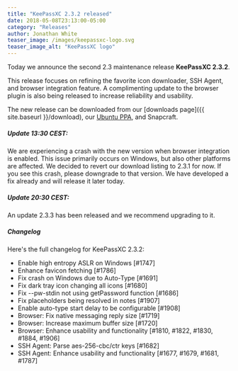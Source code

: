 ```yaml
---
title: "KeePassXC 2.3.2 released"
date: 2018-05-08T23:13:00-05:00
category: "Releases"
author: Jonathan White
teaser_image: /images/keepassxc-logo.svg
teaser_image_alt: "KeePassXC logo"
---
```


Today we announce the second 2.3 maintenance release **KeePassXC 2.3.2**.

This release focuses on refining the favorite icon downloader, SSH Agent, 
and browser integration feature. A complimenting update to the browser
plugin is also being released to increase reliability and usability.

<!--more-->

The new release can be downloaded from our
[downloads page]({{ site.baseurl }}/download), our
[Ubuntu PPA](https://launchpad.net/~phoerious/+archive/ubuntu/keepassxc/),
and Snapcraft.


##### Update 13:30 CEST:
We are experiencing a crash with the new version when browser integration
is enabled. This issue primarily occurs on Windows, but also other
platforms are affected. We decided to revert our download listing to
2.3.1 for now. If you see this crash, please downgrade to that version.
We have developed a fix already and will release it later today.

##### Update 20:30 CEST:
An update 2.3.3 has been released and we recommend upgrading to it.


<h5 id="changelog" style="clear: left">Changelog</h5>

Here's the full changelog for KeePassXC 2.3.2:

- Enable high entropy ASLR on Windows [#1747]
- Enhance favicon fetching [#1786]
- Fix crash on Windows due to Auto-Type [#1691]
- Fix dark tray icon changing all icons [#1680]
- Fix --pw-stdin not using getPassword function [#1686]
- Fix placeholders being resolved in notes [#1907]
- Enable auto-type start delay to be configurable [#1908]
- Browser: Fix native messaging reply size [#1719]
- Browser: Increase maximum buffer size [#1720]
- Browser: Enhance usability and functionality [#1810, #1822, #1830, #1884, #1906]
- SSH Agent: Parse aes-256-cbc/ctr keys [#1682]
- SSH Agent: Enhance usability and functionality [#1677, #1679, #1681, #1787]
